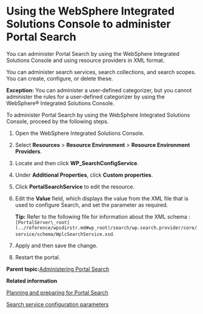 # Using the WebSphere Integrated Solutions Console to administer Portal Search 

You can administer Portal Search by using the WebSphere Integrated Solutions Console and using resource providers in XML format.

You can administer search services, search collections, and search scopes. You can create, configure, or delete these.

**Exception:** You can administer a user-defined categorizer, but you cannot administer the rules for a user-defined categorizer by using the WebSphere® Integrated Solutions Console.

To administer Portal Search by using the WebSphere Integrated Solutions Console, proceed by the following steps.

1.  Open the WebSphere Integrated Solutions Console.

2.  Select **Resources** \> **Resource Environment** \> **Resource Environment Providers**.

3.  Locate and then click **WP\_SearchConfigService**.

4.  Under **Additional Properties**, click **Custom properties**.

5.  Click **PortalSearchService** to edit the resource.

6.  Edit the **Value** field, which displays the value from the XML file that is used to configure Search, and set the parameter as required.

    **Tip:** Refer to the following file for information about the XML schema : `[PortalServer\_root](../reference/wpsdirstr.md#wp_root)/search/wp.search.provider/core/service/schema/WplcSearchService.xsd`.

7.  Apply and then save the change.

8.  Restart the portal.


**Parent topic:**[Administering Portal Search ](../admin-system/srtadmsrch.md)

**Related information**  


[Planning and preparing for Portal Search ](../admin-system/srcbfrwrkgwtprtlsrch.md)

[Search service configuration parameters ](../admin-system/srrcfgsrvc.md)

